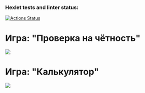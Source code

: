 ### Hexlet tests and linter status:
[![Actions Status](https://github.com/migildar/frontend-project-lvl1/workflows/hexlet-check/badge.svg)](https://github.com/migildar/frontend-project-lvl1/actions)

# Игра: "Проверка на чётность"
<a href="https://asciinema.org/a/ZWKIecJ9p55koEtFEtC7E29fx" target="_blank"><img src="https://asciinema.org/a/ZWKIecJ9p55koEtFEtC7E29fx.svg" /></a>

# Игра: "Калькулятор"
<a href="https://asciinema.org/a/Mkj2XBlu9P4TNH4dKv5pMnCaM" target="_blank"><img src="https://asciinema.org/a/Mkj2XBlu9P4TNH4dKv5pMnCaM.svg" /></a>